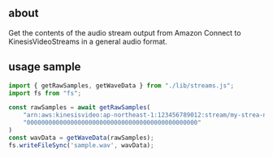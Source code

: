## about

Get the contents of the audio stream output from Amazon Connect to KinesisVideoStreams in a general audio format.


## usage sample

```sample.js
import { getRawSamples, getWaveData } from "./lib/streams.js";
import fs from "fs";

const rawSamples = await getRawSamples(
    "arn:aws:kinesisvideo:ap-northeast-1:123456789012:stream/my-strea-name/0000000000000",
    "00000000000000000000000000000000000000000000000"
)
const wavData = getWaveData(rawSamples);
fs.writeFileSync('sample.wav', wavData);
```
